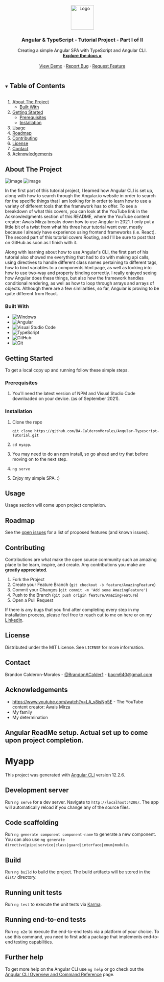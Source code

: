<!--
*** Thanks for checking out the Best-README-Template. If you have a suggestion
*** that would make this better, please fork the repo and create a pull request
*** or simply open an issue with the tag "enhancement".
*** Thanks again! Now go create something AMAZING! :D
***
***
***
*** To avoid retyping too much info. Do a search and replace for the following:
*** github_username, repo_name, twitter_handle, email, project_title, project_description
-->



<!-- PROJECT SHIELDS -->
<!--
*** I'm using markdown "reference style" links for readability.
*** Reference links are enclosed in brackets [ ] instead of parentheses ( ).
*** See the bottom of this document for the declaration of the reference variables
*** for contributors-url, forks-url, etc. This is an optional, concise syntax you may use.
*** https://www.markdownguide.org/basic-syntax/#reference-style-links
-->
<!-- [![Contributors][contributors-shield]][contributors-url]
[![Forks][forks-shield]][forks-url]
[![Stargazers][stars-shield]][stars-url]
[![Issues][issues-shield]][issues-url]
[![MIT License][license-shield]][license-url]
[![LinkedIn][linkedin-shield]][linkedin-url]
 -->


<!-- PROJECT LOGO -->
<br />
<p id="top" align="center">
  <a href="https://github.com/BA-CalderonMorales/Angular-Typescript-Tutorial">
    <img src="https://user-images.githubusercontent.com/62074841/134056887-b5e3707c-c048-4dd8-bc68-2425f4ccb433.png" alt="Logo" width="75" height="80">
  </a>

  <h3 align="center">Angular & TypeScript - Tutorial Project - Part I of II</h3>

  <p align="center">
    Creating a simple Angular SPA with TypeScript and Angular CLI.
    <br />
    <a href="#about-the-project"><strong>Explore the docs »</strong></a>
    <br />
    <br />
    <a href="https://angular-tutorial-part-one-of-two.netlify.app/">View Demo</a>
    ·
    <a href="">Report Bug</a>
    ·
    <a href="">Request Feature</a>
  </p>
</p>



<!-- TABLE OF CONTENTS -->
<details open="open">
  <summary><h2 style="display: inline-block">Table of Contents</h2></summary>
  <ol>
    <li>
      <a href="#about-the-project">About The Project</a>
      <ul>
        <li><a href="#built-with">Built With</a></li>
      </ul>
    </li>
    <li>
      <a href="#getting-started">Getting Started</a>
      <ul>
        <li><a href="#prerequisites">Prerequisites</a></li>
        <li><a href="#installation">Installation</a></li>
      </ul>
    </li>
    <li><a href="#usage">Usage</a></li>
    <li><a href="#roadmap">Roadmap</a></li>
    <li><a href="#contributing">Contributing</a></li>
    <li><a href="#license">License</a></li>
    <li><a href="#contact">Contact</a></li>
    <li><a href="#acknowledgements">Acknowledgements</a></li>
  </ol>
</details>



<!-- ABOUT THE PROJECT -->
## About The Project

![image](https://user-images.githubusercontent.com/62074841/134056887-b5e3707c-c048-4dd8-bc68-2425f4ccb433.png)
![image](https://user-images.githubusercontent.com/62074841/134057168-6e35cd01-4981-4e07-8d13-806f2cad1563.png)

<p>
 In the first part of this tutorial project, I learned how Angular CLI is set up, along with how to search through the Angular.io website 
 in order to search for the specific things that I am looking for in order to learn how to use a variety of different tools that the framework 
 has to offer. To see a breakdown of what this covers, you can look at the YouTube link in the Acknowledgments section of this README, where the YouTube content creator: Awais Mirza breaks 
 down how to use Angular in 2021. I only put a little bit of a twist from what his three hour tutorial went over, mostly because I already have 
 experience using frontend frameworks (i.e. React). The second part of this tutorial covers Routing, and I'll be sure to post that on GitHub 
 as soon as I finish with it.
</p>

<p>
 Along with learning about how to use Angular's CLI, the first part of his tutorial also showed me everything that had to do with making api calls, 
 using directives to handle different class names pertaining to different tags, how to bind variables to a components html page, as well as looking 
 into how to use two-way and property binding correctly. I really enjoyed seeing how Angular does these things, but also how the framework handles 
 conditional rendering, as well as how to loop through arrays and arrays of objects. Although there are a few similarities, so far, Angular is proving 
 to be quite different from React.
</p>

<div id="demo"></div>


<!-- Here's a blank template to get started:
**To avoid retyping too much info. Do a search and replace with your text editor for the following:**
`BA-CalderonMorales`, `Angular-Typescript-Tutorial`, `twitter_handle`, `email`, `project_title`, `project_description` -->


### Built With
<div id="built-with"></div>

* ![Windows](https://img.shields.io/badge/Windows-0078D6?style=for-the-badge&logo=windows&logoColor=white)
* ![Angular](https://img.shields.io/badge/angular-%23DD0031.svg?style=for-the-badge&logo=angular&logoColor=white)
* ![Visual Studio Code](https://img.shields.io/badge/Visual%20Studio%20Code-0078d7.svg?style=for-the-badge&logo=visual-studio-code&logoColor=white)
* ![TypeScript](https://img.shields.io/badge/typescript-%23007ACC.svg?style=for-the-badge&logo=typescript&logoColor=white)
* ![GitHub](https://img.shields.io/badge/github-%23121011.svg?style=for-the-badge&logo=github&logoColor=white)
* ![Git](https://img.shields.io/badge/git-%23F05033.svg?style=for-the-badge&logo=git&logoColor=white)

<!-- GETTING STARTED -->
## Getting Started

To get a local copy up and running follow these simple steps.

### Prerequisites

1. You'll need the latest version of NPM and Visual Studio Code downloaded on your device. (as of September 2021).

### Installation

1. Clone the repo

   `git clone https://github.com/BA-CalderonMorales/Angular-Typescript-Tutorial.git`

2. `cd myapp`.
3. You may need to do an npm install, so go ahead and try that before moving on to the next step.
4. `ng serve`
5. Enjoy my simple SPA. :)


<!-- USAGE EXAMPLES -->
## Usage

Usage section will come upon project completion.

<!-- ROADMAP -->
## Roadmap

See the [open issues]() for a list of proposed features (and known issues).



<!-- CONTRIBUTING -->
## Contributing

Contributions are what make the open source community such an amazing place to be learn, inspire, and create. Any contributions you make are **greatly appreciated**. 

1. Fork the Project
2. Create your Feature Branch (`git checkout -b feature/AmazingFeature`)
3. Commit your Changes (`git commit -m 'Add some AmazingFeature'`)
4. Push to the Branch (`git push origin feature/AmazingFeature`)
5. Open a Pull Request

If there is any bugs that you find after completing every step in my installation process, please feel free to reach out to me on here or on my <a href="https://www.linkedin.com/in/bcalderonmorales-cmoe/">LinkedIn</a>.

<!-- LICENSE -->
## License

Distributed under the MIT License. See `LICENSE` for more information.


<!-- CONTACT -->
## Contact

Brandon Calderon-Morales - [@BrandonACalder1](https://twitter.com/BrandonACalder1) - bacm640@gmail.com


<!-- ACKNOWLEDGEMENTS -->
## Acknowledgements

* https://www.youtube.com/watch?v=LA_v8isNp5E - The YouTube content creator: Awais Mirza 
* My family
* My determination

## Angular ReadMe setup. Actual set up to come upon project completion.

# Myapp

This project was generated with [Angular CLI](https://github.com/angular/angular-cli) version 12.2.6.

## Development server

Run `ng serve` for a dev server. Navigate to `http://localhost:4200/`. The app will automatically reload if you change any of the source files.

## Code scaffolding

Run `ng generate component component-name` to generate a new component. You can also use `ng generate directive|pipe|service|class|guard|interface|enum|module`.

## Build

Run `ng build` to build the project. The build artifacts will be stored in the `dist/` directory.

## Running unit tests

Run `ng test` to execute the unit tests via [Karma](https://karma-runner.github.io).

## Running end-to-end tests

Run `ng e2e` to execute the end-to-end tests via a platform of your choice. To use this command, you need to first add a package that implements end-to-end testing capabilities.

## Further help

To get more help on the Angular CLI use `ng help` or go check out the [Angular CLI Overview and Command Reference](https://angular.io/cli) page.
